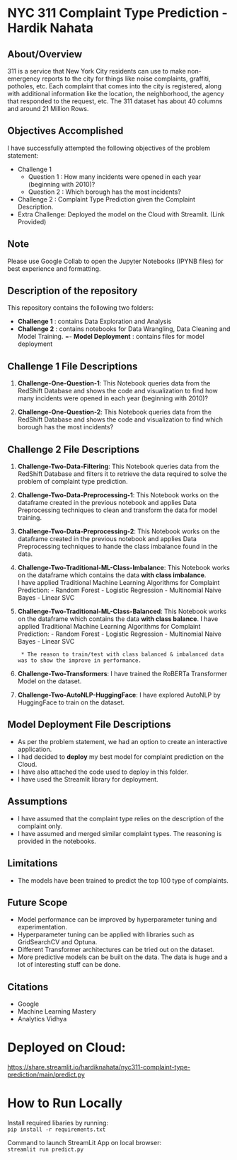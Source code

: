# NYC 311 Complaint Type Prediction - Hardik Nahata

## About/Overview

311 is a service that New York City residents can use to make non-emergency reports to the city for things like noise complaints, graffiti, potholes, etc. Each complaint that comes into the city is registered, along with additional information like the location, the neighborhood, the agency that responded to the request, etc.
The 311 dataset has about 40 columns and around 21 Million Rows.

## Objectives Accomplished
I have successfully attempted the following objectives of the problem statement:
- Challenge 1 
  - Question 1 : How many incidents were opened in each year (beginning with 2010)?
  - Question 2 : Which borough has the most incidents?
- Challenge 2 : Complaint Type Prediction given the Complaint Description.
- Extra Challenge: Deployed the model on the Cloud with Streamlit. (Link Provided)

## Note
Please use Google Collab to open the Jupyter Notebooks (IPYNB files) for best experience and formatting.

## Description of the repository
This repository contains the following two folders:
- **Challenge 1** : contains Data Exploration and Analysis
- **Challenge 2** : contains notebooks for Data Wrangling, Data Cleaning and Model Training.
=- **Model Deployment** : contains files for model deployment


## Challenge 1 File Descriptions

1. **Challenge-One-Question-1**:
		This Notebook queries data from the RedShift Database and shows the code and visualization to find how many incidents were opened in each year (beginning with 2010)?

2. **Challenge-One-Question-2**:
		This Notebook queries data from the RedShift Database and shows the code and visualization to find which borough has the most incidents?

## Challenge 2 File Descriptions

1. **Challenge-Two-Data-Filtering**:
		This Notebook queries data from the RedShift Database and filters it to retrieve the data required to solve the problem of complaint type prediction.
		
2. **Challenge-Two-Data-Preprocessing-1**:
		This Notebook works on the dataframe created in the previous notebook and applies Data Preprocessing techniques to clean and transform the data for model training.	

3. **Challenge-Two-Data-Preprocessing-2**:
		This Notebook works on the dataframe created in the previous notebook and applies Data Preprocessing techniques to hande the class imbalance found in the data.

4. **Challenge-Two-Traditional-ML-Class-Imbalance**:
		This Notebook works on the dataframe which contains the data **with class imbalance**.  
		I have applied Traditional Machine Learning Algorithms for Complaint Prediction:
		- Random Forest
		- Logistic Regression
		- Multinomial Naive Bayes 
		- Linear SVC
	
5. **Challenge-Two-Traditional-ML-Class-Balanced**:
	    This Notebook works on the dataframe which contains the data **with class balance**. 
	    I have applied Traditional Machine Learning Algorithms for Complaint Prediction:
		- Random Forest
		- Logistic Regression
		- Multinomial Naive Bayes 
		- Linear SVC
		
		* The reason to train/test with class balanced & imbalanced data was to show the improve in performance.  

6. **Challenge-Two-Transformers**:
	    I have trained the RoBERTa Transformer Model on the dataset.

7. **Challenge-Two-AutoNLP-HuggingFace**:
	    I have explored AutoNLP by HuggingFace to train on the dataset.

## Model Deployment File Descriptions

- As per the problem statement, we had an option to create an interactive application.
- I had decided to **deploy** my best model for complaint prediction on the Cloud.
- I have also attached the code used to deploy in this folder. 
- I have used the Streamlit library for deployment.
	    
## Assumptions
- I have assumed that the complaint type relies on the description of the complaint only.
- I have assumed and merged similar complaint types. The reasoning is provided in the notebooks.

## Limitations
- The models have been trained to predict the top 100 type of complaints.

## Future Scope
- Model performance can be improved by hyperparameter tuning and experimentation.
- Hyperparameter tuning can be applied with libraries such as GridSearchCV and Optuna.
- Different Transformer architectures can be tried out on the dataset.
- More predictive models can be built on the data. The data is huge and a lot of interesting stuff can be done. 

## Citations
- Google
- Machine Learning Mastery
- Analytics Vidhya


# Deployed on Cloud:
https://share.streamlit.io/hardiknahata/nyc311-complaint-type-prediction/main/predict.py


# How to Run Locally
Install required libaries by running:  
`pip install -r requirements.txt`

Command to launch StreamLit App on local browser:  
`streamlit run predict.py`


